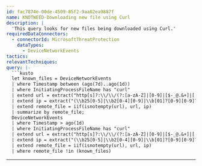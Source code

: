 ```yaml
---
id: fac7874e-00de-4509-85f2-9aa02ea9887f
name: KNOTWEED-Downloading new file using Curl
description: |
  'This query looks for new files being downloaded using Curl.'
requiredDataConnectors:
  - connectorId: MicrosoftThreatProtection
    dataTypes:
      - DeviceNetworkEvents
tactics:
relevantTechniques:
query: |-
  ```kusto
  let known_files = DeviceNetworkEvents
  | where Timestamp between (ago(7d)..ago(1d))
  | where InitiatingProcessFileName has "curl"
  | extend url = extract("http[s]?:\\/\\/(?:[a-zA-Z]|[0-9]|[$-_@.&+]|[!*\\(\\),]|(?:%[0-9a-fA-F][0-9a-fA-F]))+", 0,InitiatingProcessCommandLine)
  | extend ip = extract("(\\b25[0-5]|\\b2[0-4][0-9]|\\b[01]?[0-9][0-9]?)(\\.(25[0-5]|2[0-4][0-9]|[01]?[0-9][0-9]?)){3}[^ ]*", 0, InitiatingProcessCommandLine)
  | extend remote_file = iif(isnotempty(url), url, ip)
  | summarize by remote_file;
  DeviceNetworkEvents
  | where Timestamp > ago(1d)
  | where InitiatingProcessFileName has "curl"
  | extend url = extract("http[s]?:\\/\\/(?:[a-zA-Z]|[0-9]|[$-_@.&+]|[!*\\(\\),]|(?:%[0-9a-fA-F][0-9a-fA-F]))+", 0,InitiatingProcessCommandLine)
  | extend ip = extract("(\\b25[0-5]|\\b2[0-4][0-9]|\\b[01]?[0-9][0-9]?)(\\.(25[0-5]|2[0-4][0-9]|[01]?[0-9][0-9]?)){3}[^ ]*", 0, InitiatingProcessCommandLine)
  | extend remote_file = iif(isnotempty(url), url, ip)
  | where remote_file !in (known_files)
  ```
---
```


